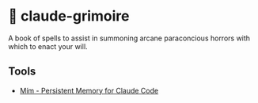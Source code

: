 # 🧙 claude-grimoire

A book of spells to assist in summoning arcane paraconcious
horrors with which to enact your will.

## Tools

- [Mím - Persistent Memory for Claude Code](https://github.com/lucianHymer/mim/tree/main)

